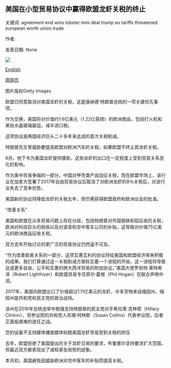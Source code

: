 ## 美国在小型贸易协议中赢得欧盟龙虾关税的终止

关键词: agreement end wins lobster mini deal trump eu tariffs threatened european worth union trade

作者: 

发表日期: None

![](https://ichef.bbci.co.uk/news/1024/branded_news/9C3B/production/_114059993_lobsters.jpg)

[English](US%20wins%20end%20of%20EU%20lobster%20tariffs%20in%20mini%20trade%20deal.md)

[原网页](https://www.bbc.com/news/business-53870136)

图片版权Getty Images

欧盟已同意取消对美国龙虾的关税，这是唐纳德·特朗普总统的一项关键优先事项。

作为交换，美国将对价值约1.6亿美元（1.22亿英镑）的欧洲商品，包括打火机和某些水晶玻璃器皿，减半进口税。

这项协议是两国经济巨头二十多年来达成的首次关税削减。

特朗普先生曾威胁要提高欧盟对欧洲汽车的关税，如果欧盟不终止其龙虾关税。

6月，他下令为美国龙虾提供援助，这些龙虾的出口在一定程度上受到贸易关系恶化的影响。

作为美中贸易争端的一部分，中国对甲壳类产品加征关税，而在欧盟市场上，该行业在加拿大签署了2017年自由贸易协议后取消了对欧洲龙虾的8％关税后，对该行业失去了竞争优势。

美国新的协议将降低龙虾的关税五年，但仍需获得欧盟政府和欧洲议会的批准。

“改善关系”

美国和欧盟在众多贸易问题上存在分歧，包括特朗普对外国钢铁和铝征收的关税，欧洲对科技巨头的税收以及对波音和空中客车公司的补贴，这导致对价值75亿美元的欧洲商品征收关税。

双方去年开始讨论的更广泛的贸易协议仍然遥不可及。

“作为改善欧美关系的一部分，这项互惠互利的协议将给美国和欧盟经济带来积极的成果。我们打算通过这一关税削减方案标志着一个进程的开始，这一进程将导致达成更多自由，公平和互惠的跨大西洋贸易的附加协议，”美国大使罗伯特·莱特希泽（Robert Lighthizer）和欧盟贸易专员菲尔·霍根（Phil Hogan）在联合声明中说。

2017年，美国向欧盟出口了价值超过1.11亿美元的龙虾。许多货物来自缅因州，缅因州是共和党和民主党的政治战场。

该州在2016年总统选举中勉强支持特朗普的民主党对手希拉里·克林顿（Hillary Clinton），但参议院的共和党人苏珊·柯林斯（Susan Collins）代表参议院，后者正面临艰难的连任之战。

您的设备不支持媒体播放媒体标题美国龙虾贸易受到关税的挤压

去年，欧盟拒绝了美国提出的关于龙虾交易的要求，布鲁塞尔坚持要求扩大范围，但最近双方​​都表现出了减轻紧张局势的迹象。

本月初，美国避免因威胁欧洲对空中客车的补贴而提高关税。